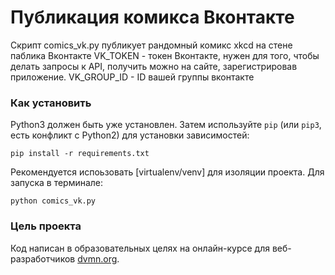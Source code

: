 # Публикация комикса Вконтакте

Скрипт comics_vk.py публикует рандомный комикс xkcd на стене паблика Вконтакте
VK_TOKEN - токен Вконтакте, нужен для того, чтобы делать запросы к API, получить можно на сайте, зарегистрировав приложение.
VK_GROUP_ID - ID вашей группы вконтакте

### Как установить
Python3 должен быть уже установлен. Затем используйте `pip` (или `pip3`, есть конфликт с Python2) для установки зависимостей:
```
pip install -r requirements.txt
```
Рекомендуется испоьзовать [virtualenv/venv] для изоляции проекта.
Для запуска в терминале:
```
python comics_vk.py

```

### Цель проекта
Код написан в образовательных целях на онлайн-курсе для веб-разработчиков [dvmn.org](https://dvmn.org/).

 
